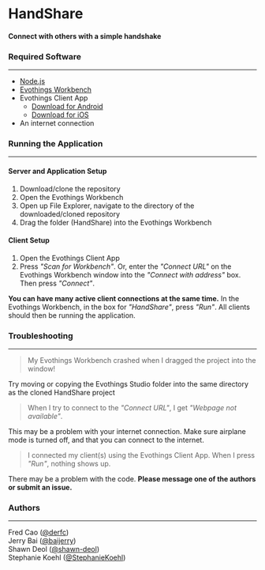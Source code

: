 # HandShare
#### Connect with others with a simple handshake

### Required Software
---
* [Node.js](http://nodejs.org/download/)
* [Evothings Workbench](http://evothings.com/download/)
* Evothings Client App
  * [Download for Android](https://play.google.com/store/apps/details?id=com.evothings.evothingsclient&hl=en)
  * [Download for iOS](https://itunes.apple.com/app/evothings-client/id848974292?mt=8)
* An internet connection

### Running the Application
---
#### Server and Application Setup
1. Download/clone the repository
2. Open the Evothings Workbench
3. Open up File Explorer, navigate to the directory of the downloaded/cloned repository
4. Drag the folder (HandShare) into the Evothings Workbench

#### Client Setup
1. Open the Evothings Client App
2. Press *"Scan for Workbench"*. Or, enter the *"Connect URL"* on the Evothings Workbench window into the *"Connect with address"* box. Then press *"Connect"*.

**You can have many active client connections at the same time.** In the Evothings Workbench, in the box for *"HandShare"*, press *"Run"*. All clients should then be running the application.

### Troubleshooting
---
> My Evothings Workbench crashed when I dragged the project into the window!

Try moving or copying the Evothings Studio folder into the same directory as the cloned HandShare project

> When I try to connect to the *"Connect URL"*, I get *"Webpage not available"*.

This may be a problem with your internet connection. Make sure airplane mode is turned off, and that you can connect to the internet.

> I connected my client(s) using the Evothings Client App. When I press *"Run"*, nothing shows up.

There may be a problem with the code. **Please message one of the authors or submit an issue.**

### Authors
---
Fred Cao ([@derfc](https://github.com/fredcao)) <br />
Jerry Bai ([@baijerry](https://github.com/baijerry)) <br />
Shawn Deol ([@shawn-deol](https://github.com/shawn-deol)) <br />
Stephanie Koehl ([@StephanieKoehl](https://github.com/StephanieKoehl)) <br />